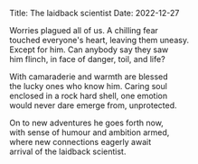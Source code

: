Title: The laidback scientist
Date: 2022-12-27

Worries plagued all of us. A chilling fear  
touched everyone's heart, leaving them uneasy.  
Except for him. Can anybody say they saw  
him flinch, in face of danger, toil, and life?  

With camaraderie and warmth are blessed  
the lucky ones who know him. Caring soul  
enclosed in a rock hard shell, one emotion  
would never dare emerge from, unprotected.  

On to new adventures he goes forth now,  
with sense of humour and ambition armed,  
where new connections eagerly await  
arrival of the laidback scientist.
